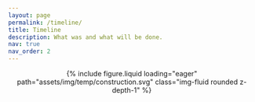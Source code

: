 ```yaml
---
layout: page
permalink: /timeline/
title: Timeline
description: What was and what will be done.
nav: true
nav_order: 2
---
```


<div class="row mt-3" style="text-align: center">
    <div class="col-sm mt-3 mt-md-0">
        {% include figure.liquid loading="eager" path="assets/img/temp/construction.svg" class="img-fluid rounded z-depth-1" %}
    </div>
</div>